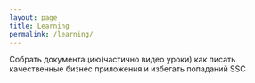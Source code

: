 ```yaml
---
layout: page
title: Learning
permalink: /learning/
---
```


Собрать документацию(частично видео уроки) как писать качественные бизнес приложения и избегать попаданий SSC